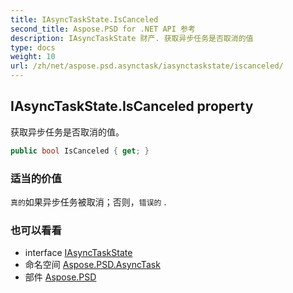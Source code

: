 ```yaml
---
title: IAsyncTaskState.IsCanceled
second_title: Aspose.PSD for .NET API 参考
description: IAsyncTaskState 财产. 获取异步任务是否取消的值
type: docs
weight: 10
url: /zh/net/aspose.psd.asynctask/iasynctaskstate/iscanceled/
---
```

## IAsyncTaskState.IsCanceled property

获取异步任务是否取消的值。

```csharp
public bool IsCanceled { get; }
```

### 适当的价值

`真的`如果异步任务被取消；否则，`错误的` .

### 也可以看看

* interface [IAsyncTaskState](../)
* 命名空间 [Aspose.PSD.AsyncTask](../../iasynctaskstate/)
* 部件 [Aspose.PSD](../../../)


